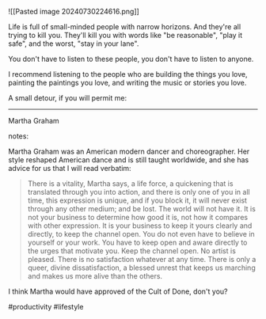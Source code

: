 ![[Pasted image 20240730224616.png]]

Life is full of small-minded people with narrow horizons. And they're all trying to kill you. They'll kill you with words like "be reasonable", "play it safe", and the worst, "stay in your lane".

You don't have to listen to these people, you don't have to listen to anyone.

I recommend listening to the people who are building the things you love, painting the paintings you love, and writing the music or stories you love.

A small detour, if you will permit me:

---

Martha Graham

notes:

Martha Graham was an American modern dancer and choreographer. Her style reshaped American dance and is still taught worldwide, and she has advice for us that I will read verbatim:

> There is a vitality, Martha says, a life force, a quickening that is translated through you into action, and there is only one of you in all time, this expression is unique, and if you block it, it will never exist through any other medium; and be lost. The world will not have it. It is not your business to determine how good it is, not how it compares with other expression. It is your business to keep it yours clearly and directly, to keep the channel open. You do not even have to believe in yourself or your work. You have to keep open and aware directly to the urges that motivate you. Keep the channel open. No artist is pleased. There is no satisfaction whatever at any time. There is only a queer, divine dissatisfaction, a blessed unrest that keeps us marching and makes us more alive than the others.

I think Martha would have approved of the Cult of Done, don't you?

#productivity #lifestyle 